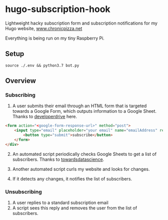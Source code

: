 # hugo-subscription-hook

Lightweight hacky subscription form and subscription notifications for my Hugo website, www.chronicpizza.net

Everything is being run on my tiny Raspberry Pi.

## Setup
`source ./.env && python3.7 bot.py`


## Overview

### Subscribing
1. A user submits their email through an HTML form that is targeted towards a Google Form, which outputs information to a Google Sheet. Thanks to [developerdrive](https://www.developerdrive.com/add-google-forms-static-site/) here.
```html
<form action="<google-form-response-url>" method="post">
    <input type="email" placeholder="your email" name="emailAddress" required>
        <button type="submit">subscribe</button>
    </form>
</div>
```

2. An automated script periodically checks Google Sheets to get a list of subscribers. Thanks to [towardsdatascience](https://towardsdatascience.com/accessing-google-spreadsheet-data-using-python-90a5bc214fd2).

4. Another automated script curls my website and looks for changes.

5. If it detects any changes, it notifies the list of subscribers.

### Unsubscribing
1. A user replies to a standard subscription email
2. A script sees this reply and removes the user from the list of subscribers.
